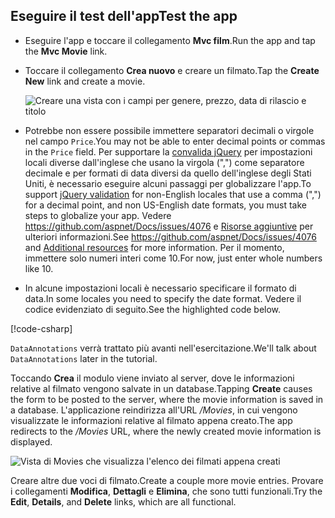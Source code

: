 
## <a name="test-the-app"></a><span data-ttu-id="9a6b9-101">Eseguire il test dell'app</span><span class="sxs-lookup"><span data-stu-id="9a6b9-101">Test the app</span></span>

* <span data-ttu-id="9a6b9-102">Eseguire l'app e toccare il collegamento **Mvc film**.</span><span class="sxs-lookup"><span data-stu-id="9a6b9-102">Run the app and tap the **Mvc Movie** link.</span></span>
* <span data-ttu-id="9a6b9-103">Toccare il collegamento **Crea nuovo** e creare un filmato.</span><span class="sxs-lookup"><span data-stu-id="9a6b9-103">Tap the **Create New** link and create a movie.</span></span>

  ![Creare una vista con i campi per genere, prezzo, data di rilascio e titolo](../../tutorials/first-mvc-app/adding-model/_static/movies.png)

* <span data-ttu-id="9a6b9-105">Potrebbe non essere possibile immettere separatori decimali o virgole nel campo `Price`.</span><span class="sxs-lookup"><span data-stu-id="9a6b9-105">You may not be able to enter decimal points or commas in the `Price` field.</span></span> <span data-ttu-id="9a6b9-106">Per supportare la [convalida jQuery](https://jqueryvalidation.org/) per impostazioni locali diverse dall'inglese che usano la virgola (",") come separatore decimale e per formati di data diversi da quello dell'inglese degli Stati Uniti, è necessario eseguire alcuni passaggi per globalizzare l'app.</span><span class="sxs-lookup"><span data-stu-id="9a6b9-106">To support [jQuery validation](https://jqueryvalidation.org/) for non-English locales that use a comma (",") for a decimal point, and non US-English date formats, you must take steps to globalize your app.</span></span> <span data-ttu-id="9a6b9-107">Vedere https://github.com/aspnet/Docs/issues/4076 e [Risorse aggiuntive](#additional-resources) per ulteriori informazioni.</span><span class="sxs-lookup"><span data-stu-id="9a6b9-107">See https://github.com/aspnet/Docs/issues/4076 and [Additional resources](#additional-resources) for more information.</span></span> <span data-ttu-id="9a6b9-108">Per il momento, immettere solo numeri interi come 10.</span><span class="sxs-lookup"><span data-stu-id="9a6b9-108">For now, just enter whole numbers like 10.</span></span>

<a name="displayformatdatelocal"></a>

* <span data-ttu-id="9a6b9-109">In alcune impostazioni locali è necessario specificare il formato di data.</span><span class="sxs-lookup"><span data-stu-id="9a6b9-109">In some locales you need to specify the date format.</span></span> <span data-ttu-id="9a6b9-110">Vedere il codice evidenziato di seguito.</span><span class="sxs-lookup"><span data-stu-id="9a6b9-110">See the highlighted code below.</span></span>

[!code-csharp[](../../tutorials/first-mvc-app/start-mvc/sample/MvcMovie/Models/MovieDateFormat.cs?name=snippet_1&highlight=2,10)]

<span data-ttu-id="9a6b9-111">`DataAnnotations` verrà trattato più avanti nell'esercitazione.</span><span class="sxs-lookup"><span data-stu-id="9a6b9-111">We'll talk about `DataAnnotations` later in the tutorial.</span></span>

<span data-ttu-id="9a6b9-112">Toccando **Crea** il modulo viene inviato al server, dove le informazioni relative al filmato vengono salvate in un database.</span><span class="sxs-lookup"><span data-stu-id="9a6b9-112">Tapping **Create** causes the form to be posted to the server, where the movie information is saved in a database.</span></span> <span data-ttu-id="9a6b9-113">L'applicazione reindirizza all'URL */Movies*, in cui vengono visualizzate le informazioni relative al filmato appena creato.</span><span class="sxs-lookup"><span data-stu-id="9a6b9-113">The app redirects to the */Movies* URL, where the newly created movie information is displayed.</span></span>

![Vista di Movies che visualizza l'elenco dei filmati appena creati](../../tutorials/first-mvc-app/adding-model/_static/h.png)

<span data-ttu-id="9a6b9-115">Creare altre due voci di filmato.</span><span class="sxs-lookup"><span data-stu-id="9a6b9-115">Create a couple more movie entries.</span></span> <span data-ttu-id="9a6b9-116">Provare i collegamenti **Modifica**, **Dettagli** e **Elimina**, che sono tutti funzionali.</span><span class="sxs-lookup"><span data-stu-id="9a6b9-116">Try the **Edit**, **Details**, and **Delete** links, which are all functional.</span></span>
